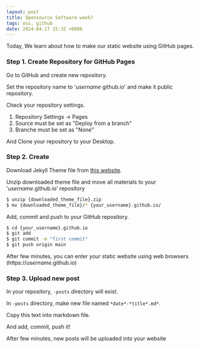 ```yaml
---
layout: post
title: Opensource Software week7
tags: oss, github 
date: 2024-04-17 15:32 +0800
---
```


Today, We learn about how to make our static website using GitHub pages.

### Step 1. Create Repository for GitHub Pages

Go to GitHub and create new repository.

Set the repository name to '*username* github.io' and make it public repository.

Check your repository settings.
1. Repository Settings -> Pages
2. Source must be set as "Deploy from a branch"
3. Branche must be set as "None"

And Clone your repository to your Desktop.

### Step 2. Create

Download Jekyll Theme file from [this website](http://jekyllthemes.org).

Unzip downloaded theme file and move all materials to your '*username*.github.io' repository

```bash
$ unzip {downloaded_theme_file}.zip
$ mv {downloaded_theme_file}/* {your_username}.github.io/
```

Add, commit and push to your GitHub repository.

```bash
$ cd {your_username}.github.io
$ git add
$ git commit -m "first commit"
$ git push origin main
```

After few minutes, you can enter your static website using web browsers (https://*username*.github.io)


### Step 3. Upload new post
In your repository, `-posts` directory will exist.

In `-posts` directory, make new file named `*date*-*title*.md*`.

Copy this text into markdown file.

And add, commit, push it!

After few minutes, new posts will be uploaded into your website
